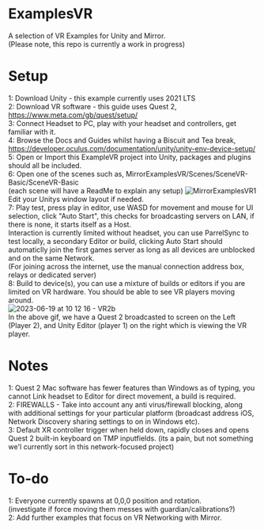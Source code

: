 # ExamplesVR
A selection of VR Examples for Unity and Mirror.  
(Please note, this repo is currently a work in progress)

# Setup
1: Download Unity - this example currently uses 2021 LTS  
2: Download VR software - this guide uses Quest 2, https://www.meta.com/gb/quest/setup/  
3: Connect Headset to PC, play with your headset and controllers, get familiar with it.  
4: Browse the Docs and Guides whilst having a Biscuit and Tea break, https://developer.oculus.com/documentation/unity/unity-env-device-setup/  
5: Open or Import this ExampleVR project into Unity, packages and plugins should all be included.  
6: Open one of the scenes such as, MirrorExamplesVR/Scenes/SceneVR-Basic/SceneVR-Basic  
(each scene will have a ReadMe to explain any setup)
![MirrorExamplesVR1](https://github.com/MirrorNetworking/ExamplesVR/assets/57072365/4b567f57-0105-47d5-8d12-a80df94b13a4)  
Edit your Unitys window layout if needed.  
7: Play test, press play in editor, use WASD for movement and mouse for UI selection, click "Auto Start", this checks for broadcasting servers on LAN, if there is none, it starts itself as a Host.  
Interaction is currently limited without headset, you can use ParrelSync to test locally, a secondary Editor or build, clicking Auto Start should automaticlly join the first games server as long as all devices are unblocked and on the same Network.  
(For joining across the internet, use the manual connection address box, relays or dedicated server)  
8: Build to device(s), you can use a mixture of builds or editors if you are limited on VR hardware.
You should be able to see VR players moving around.  
![2023-06-19 at 10 12 16 - VR2b](https://github.com/MirrorNetworking/ExamplesVR/assets/57072365/37c94b4a-1608-4624-9f8e-2b4029213711)  
In the above gif, we have a Quest 2 broadcasted to screen on the Left (Player 2), and Unity Editor (player 1) on the right which is viewing the VR player.

# Notes
1: Quest 2 Mac software has fewer features than Windows as of typing, you cannot Link headset to Editor for direct movement, a build is required.  
2: FIREWALLS - Take into account any anti virus/firewall blocking, along with additional settings for your particular platform (broadcast address iOS, Network Discovery sharing settings to on in Windows etc).  
3: Default XR controller trigger when held down, rapidly closes and opens Quest 2 built-in keyboard on TMP inputfields.  (its a pain, but not something we'l currently sort in this network-focused project)

# To-do
1: Everyone currently spawns at 0,0,0 position and rotation.  
(investigate if force moving them messes with guardian/calibrations?)  
2: Add further examples that focus on VR Networking with Mirror.
